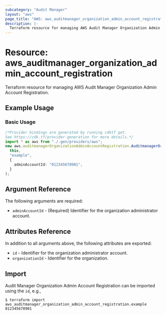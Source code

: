 ```yaml
---
subcategory: "Audit Manager"
layout: "aws"
page_title: "AWS: aws_auditmanager_organization_admin_account_registration"
description: |-
  Terraform resource for managing AWS Audit Manager Organization Admin Account Registration.
---
```


# Resource: aws\_auditmanager\_organization\_admin\_account\_registration

Terraform resource for managing AWS Audit Manager Organization Admin Account Registration.

## Example Usage

### Basic Usage

```typescript
/*Provider bindings are generated by running cdktf get.
See https://cdk.tf/provider-generation for more details.*/
import * as aws from "./.gen/providers/aws";
new aws.auditmanagerOrganizationAdminAccountRegistration.AuditmanagerOrganizationAdminAccountRegistration(
  this,
  "example",
  {
    adminAccountId: "012345678901",
  }
);

```

## Argument Reference

The following arguments are required:

* `adminAccountId` - (Required) Identifier for the organization administrator account.

## Attributes Reference

In addition to all arguments above, the following attributes are exported:

* `id` - Identifier for the organization administrator account.
* `organizationId` - Identifier for the organization.

## Import

Audit Manager Organization Admin Account Registration can be imported using the `id`, e.g.,

```console
$ terraform import aws_auditmanager_organization_admin_account_registration.example 012345678901 
```
